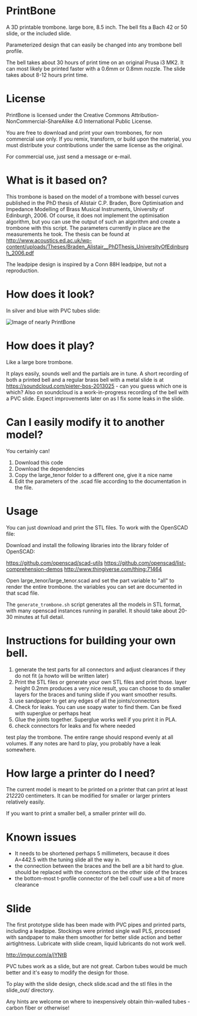 # PrintBone

A 3D printable trombone. large bore, 8.5 inch. The bell fits a Bach 42 or 50 slide, or the included slide.

Parameterized design that can easily be changed into any trombone bell profile.

The bell takes about 30 hours of print time on an original Prusa i3 MK2. It can most likely be printed faster with a 0.6mm or 0.8mm nozzle.
The slide takes about 8-12 hours print time.

# License
PrintBone is licensed under the Creative Commons Attribution-NonCommercial-ShareAlike 4.0 International Public License.

You are free to download and print your own trombones, for non commercial use only. If you remix, transform, or build upon the material, you must distribute your contributions under the same license as the original.

For commercial use, just send a message or e-mail.

# What is it based on?

This trombone is based on the model of a trombone with bessel curves published in the PhD thesis of Alistair C.P. Braden, Bore Optimisation and Impedance Modelling of Brass Musical Instruments, University of Edinburgh, 2006.
Of course, it does not implement the optimisation algorithm, but you can use the output of such an algorithm and create a trombone with this script.
The parameters currently in place are the measurements he took. 
The thesis can be found at http://www.acoustics.ed.ac.uk/wp-content/uploads/Theses/Braden_Alistair__PhDThesis_UniversityOfEdinburgh_2006.pdf

The leadpipe design is inspired by a Conn 88H leadpipe, but not a reproduction.

# How does it look?

In silver and blue with PVC tubes slide:

![Image of nearly PrintBone](http://i.imgur.com/crLUNry.jpg)

# How does it play?

Like a large bore trombone.

It plays easily, sounds well and the partials are in tune. A short recording of both a printed bell and a regular brass bell with a metal slide is at https://soundcloud.com/pieter-bos-2013025 - can you guess which one is which?
Also on soundcloud is a work-in-progress recording of the bell with a PVC slide. Expect improvements later on as I fix some leaks in the slide.

# Can I easily modify it to another model?

You certainly can!

1. Download this code
2. Download the dependencies
3. Copy the large_tenor folder to a different one, give it a nice name
4. Edit the parameters of the .scad file according to the documentation in the file.

# Usage

You can just download and print the STL files. To work with the OpenSCAD file:

Download and install the following libraries into the library folder of OpenSCAD:

https://github.com/openscad/scad-utils
https://github.com/openscad/list-comprehension-demos
http://www.thingiverse.com/thing:71464

Open large_tenor/large_tenor.scad and set the part variable to "all" to render the entire trombone.
the variables you can set are documented in that scad file.

The ```generate_trombone.sh``` script generates all the models in STL format, with many openscad instances running in parallel. It should take about 20-30 minutes at full detail.

# Instructions for building your own bell.

1. generate the test parts for all connectors and adjust clearances if they do not fit (a howto will be written later)
1. Print the STL files or generate your own STL files and print those. layer height 0.2mm produces a very nice result, you can choose to do smaller layers for the braces and tuning slide if you want smoother results.
2. use sandpaper to get any edges of all the joints/connectors
3. Check for leaks. You can use soapy water to find them. Can be fixed with superglue or perhaps heat
4. Glue the joints together. Superglue works well if you print it in PLA.
5. check connectors for leaks and fix where needed

test play the trombone. The entire range should respond evenly at all volumes. If any notes are hard to play, you probably have a leak somewhere.

# How large a printer do I need?
The current model is meant to be printed on a printer that can print at least 21*22*20 centimeters. It can be modified for smaller or larger printers relatively easily.

If you want to print a smaller bell, a smaller printer will do.

# Known issues

- It needs to be shortened perhaps 5 millimeters, because it does A=442.5 with the tuning slide  all the way in.
- the connection between the braces and the bell are a bit hard to glue. should be replaced with the connectors on the other side of the braces
- the bottom-most t-profile connector of the bell coulf use a bit of more clearance

# Slide

The first prototype slide has been made with PVC pipes and printed parts, including a leadpipe. Stockings were printed single wall PLS, processed with sandpaper to make them smoother for better slide action and better airtightness. Lubricate with slide cream, liquid lubricants do not work well.

http://imgur.com/a/jYNtB

PVC tubes work as a slide, but are not great. Carbon tubes would be much better and it's easy to modify the design for those.

To play with the slide design, check slide.scad and the stl files in the slide_out/ directory.

Any hints are welcome on where to inexpensively obtain thin-walled tubes - carbon fiber or otherwise!
